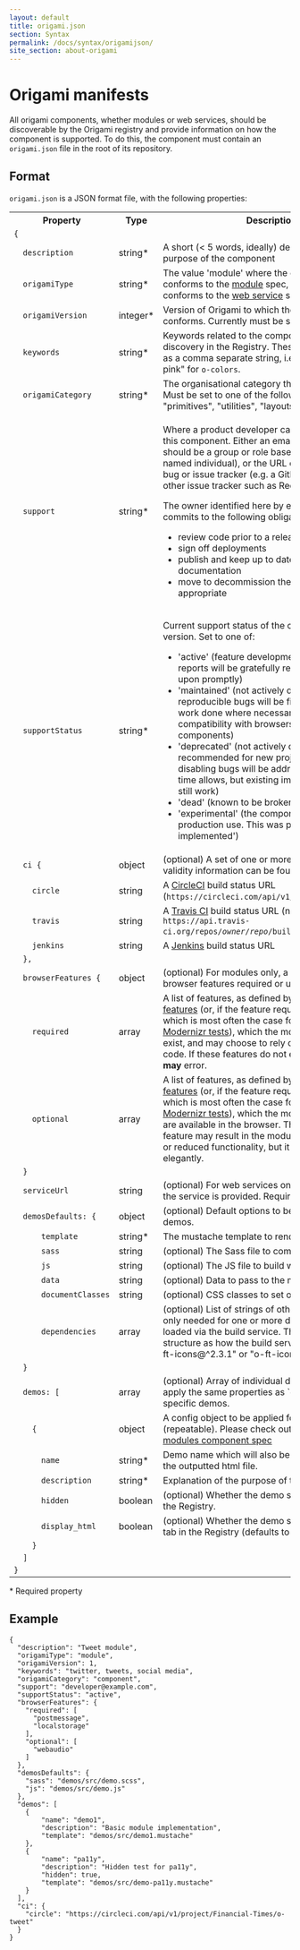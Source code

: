 ```yaml
---
layout: default
title: origami.json
section: Syntax
permalink: /docs/syntax/origamijson/
site_section: about-origami
---
```


# Origami manifests

All origami components, whether modules or web services, should be discoverable by the Origami registry and provide information on how the component is supported.  To do this, the component must contain an `origami.json` file in the root of its repository.

## Format

`origami.json` is a JSON format file, with the following properties:

<table class="o-techdocs-table">
<tr>
	<th>Property</th>
	<th>Type</th>
	<th>Description</th>
</tr><tr>
	<td><code>{</code></td>
	<td></td>
	<td></td>
</tr><tr>
	<td><code>&nbsp;&nbsp;description</code></td>
	<td>string*</td>
	<td>A short (&lt; 5 words, ideally) description of the purpose of the component</td>
</tr><tr>
	<td><code>&nbsp;&nbsp;origamiType</code></td>
	<td>string*</td>
	<td>The value 'module' where the component conforms to the <a href="{{site.baseurl}}/docs/component-spec/modules/">module</a> spec, or "service" where it conforms to the <a href="{{site.baseurl}}/docs/component-spec/web-services/">web service</a> spec.</td>
</tr><tr>
	<td><code>&nbsp;&nbsp;origamiVersion</code></td>
	<td>integer*</td>
	<td>Version of Origami to which the component conforms.  Currently must be set to 1.</td>
</tr><tr>
	<td><code>&nbsp;&nbsp;keywords</code></td>
	<td>string*</td>
	<td>Keywords related to the component to help discovery in the Registry. These should be stored as a comma separate string, i.e. "colours, palette, pink" for <code>o-colors</code>.</td>
</tr><tr>
	<td><code>&nbsp;&nbsp;origamiCategory</code></td>
	<td>string*</td>
	<td>The organisational category the module belongs to.  Must be set to one of the following: "components", "primitives", "utilities", "layouts".</td>
</tr><tr>
	<td><code>&nbsp;&nbsp;support</code></td>
	<td>string*</td>
	<td>
		<p>Where a product developer can go for support on this component.  Either an email address (which should be a group or role based address, not a named individual), or the URL of the component's bug or issue tracker (e.g. a GitHub issues URL, or other issue tracker such as Redmine).</p>
		<p>The owner identified here by email address or URL commits to the following obligations:</p>
		<ul>
			<li>review code prior to a release</li>
			<li>sign off deployments</li>
			<li>publish and keep up to date release notes and documentation</li>
			<li>move to decommission the component when appropriate</li>
		</ul>
	</td>
</tr><tr>
	<td><code>&nbsp;&nbsp;supportStatus</code></td>
	<td>string*</td>
	<td><p>Current support status of the component's major version.  Set to one of:</p>
		<ul>
			<li>'active' (feature development ongoing, bug reports will be gratefully received and acted upon promptly)</li>
			<li>'maintained' (not actively developed but reproducible bugs will be fixed promptly and work done where necessary to maintain compatibility with browsers and other components)</li>
			<li>'deprecated' (not actively developed, not recommended for new projects, only the most disabling bugs will be addressed and only when time allows, but existing implementations may still work)</li>
			<li>'dead' (known to be broken, no plans to fix)</li>
			<li>'experimental' (the component is not ready for production use.  This was previously called 'not implemented')</li>
		</ul>
	</td>
</tr><tr>
	<td><code>&nbsp;&nbsp;ci&nbsp;{</code></td>
	<td>object</td>
	<td>(optional) A set of one or more URLs where build validity information can be found</td>
</tr><tr>
	<td><code>&nbsp;&nbsp;&nbsp;&nbsp;circle</code></td>
	<td>string</td>
	<td>A <a href="https://circleci.com/">CircleCI</a> build status URL (<code>https://circleci.com/api/v1/project/<em>owner</em>/<em>repo</em></code>)</td>
</tr><tr>
	<td><code>&nbsp;&nbsp;&nbsp;&nbsp;travis</code></td>
	<td>string</td>
	<td>A <a href="https://travis-ci.org/">Travis CI</a> build status URL (normally <code>https://api.travis-ci.org/repos/<em>owner</em>/<em>repo</em>/builds.json</code>)</td>
</tr><tr>
	<td><code>&nbsp;&nbsp;&nbsp;&nbsp;jenkins</code></td>
	<td>string</td>
	<td>A <a href="http://jenkins-ci.org/">Jenkins</a> build status URL</td>
</tr><tr>
	<td><code>&nbsp;&nbsp;},</code></td>
	<td></td>
	<td></td>
</tr><tr>
	<td><code>&nbsp;&nbsp;browserFeatures&nbsp;{</code></td>
	<td>object</td>
	<td>(optional) For modules only, a grouping object for browser features required or used by this module</td>
</tr><tr>
	<td><code>&nbsp;&nbsp;&nbsp;&nbsp;required</code></td>
	<td>array</td>
	<td>A list of features, as defined by <a href="http://cdn.polyfill.io/v1/docs/features/">Polyfill Service features</a> (or, if the feature required is not there, which is most often the case for CSS features, as <a href="http://modernizr.com/docs/">Modernizr tests</a>), which the module will assume to exist, and may choose to rely on in its JavaScript code.  If these features do not exist, the module <strong>may</strong> error.</td>
</tr><tr>
	<td><code>&nbsp;&nbsp;&nbsp;&nbsp;optional</code></td>
	<td>array</td>
	<td>A list of features, as defined by <a href="http://cdn.polyfill.io/v1/docs/features/">Polyfill Service features</a> (or, if the feature required is not there, which is most often the case for CSS features, as <a href="http://modernizr.com/docs/">Modernizr tests</a>), which the module will use if they are available in the browser.  The absense of the feature may result in the module offering different or reduced functionality, but it will be handled elegantly.</td>
</tr><tr>
	<td><code>&nbsp;&nbsp;}</code></td>
	<td></td>
	<td></td>
</tr><tr>
	<td><code>&nbsp;&nbsp;serviceUrl</code></td>
	<td>string</td>
	<td>(optional) For web services only, the URL on which the service is provided.  Required for web services.</td>
</tr><tr>
	<td><code>&nbsp;&nbsp;demosDefaults:&nbsp;{</code></td>
	<td>object</td>
	<td>(optional) Default options to be applied to all demos.</td>
</tr><tr>
	<td><code>&nbsp;&nbsp;&nbsp;&nbsp;&nbsp;&nbsp;template</code></td>
	<td>string*</td>
	<td>The mustache template to render.</td>
</tr><tr>
	<td><code>&nbsp;&nbsp;&nbsp;&nbsp;&nbsp;&nbsp;sass</code></td>
	<td>string</td>
	<td>(optional) The Sass file to compile.</td>
</tr><tr>
	<td><code>&nbsp;&nbsp;&nbsp;&nbsp;&nbsp;&nbsp;js</code></td>
	<td>string</td>
	<td>(optional) The JS file to build with Browserify.</td>
</tr><tr>
	<td><code>&nbsp;&nbsp;&nbsp;&nbsp;&nbsp;&nbsp;data</code></td>
	<td>string</td>
	<td>(optional) Data to pass to the mustache template.</td>
</tr><tr>
	<td><code>&nbsp;&nbsp;&nbsp;&nbsp;&nbsp;&nbsp;documentClasses</code></td>
	<td>string</td>
	<td>(optional) CSS classes to set on the <code>html</code> tag.</td>
</tr><tr>
	<td><code>&nbsp;&nbsp;&nbsp;&nbsp;&nbsp;&nbsp;dependencies</code></td>
	<td>array</td>
	<td>(optional) List of strings of other modules that are only needed for one or more demos and will be loaded via the build service. They follow the same structure as how the build service works. (e.g.: "o-ft-icons@^2.3.1" or "o-ft-icons").</td>
</tr><tr>
	<td><code>&nbsp;&nbsp;}</code></td>
	<td></td>
	<td></td>
</tr><tr>
	<td><code>&nbsp;&nbsp;demos:&nbsp;[</code></td>
	<td>array</td>
	<td>(optional) Array of individual demos. You can also apply the same properties as `demosDefaults` to specific demos. </td>
</tr><tr>
	<td><code>&nbsp;&nbsp;&nbsp;&nbsp;{</code></td>
	<td>object</td>
	<td>A config object to be applied for each demo (repeatable). Please check out the options in the <a href="http://origami.ft.com/docs/component-spec/modules/#demo-config">modules component spec</a></td>
</tr><tr>
	<td><code>&nbsp;&nbsp;&nbsp;&nbsp;&nbsp;&nbsp;name</code></td>
	<td>string*</td>
	<td>Demo name which will also be used as the name of the outputted html file.</td>
</tr><tr>
	<td><code>&nbsp;&nbsp;&nbsp;&nbsp;&nbsp;&nbsp;description</code></td>
	<td>string*</td>
	<td>Explanation of the purpose of the demo.</td>
</tr><tr>
	<td><code>&nbsp;&nbsp;&nbsp;&nbsp;&nbsp;&nbsp;hidden</code></td>
	<td>boolean</td>
	<td>(optional) Whether the demo should be hidden in the Registry.</td>
</tr><tr>
	<td><code>&nbsp;&nbsp;&nbsp;&nbsp;&nbsp;&nbsp;display_html</code></td>
	<td>boolean</td>
	<td>(optional) Whether the demo should have a HTML tab in the Registry (defaults to <code>true</code>).</td>
</tr><tr>
	<td><code>&nbsp;&nbsp;&nbsp;&nbsp;}</code></td>
	<td></td>
	<td></td>
</tr><tr>
	<td><code>&nbsp;&nbsp;]</code></td>
	<td></td>
	<td></td>
</tr><tr>
	<td><code>}</code></td>
	<td></td>
	<td></td>
</tr>
</table>

\* Required property

## Example


	{
	  "description": "Tweet module",
	  "origamiType": "module",
	  "origamiVersion": 1,
	  "keywords": "twitter, tweets, social media",
	  "origamiCategory": "component",
	  "support": "developer@example.com",
	  "supportStatus": "active",
	  "browserFeatures": {
	    "required": [
	      "postmessage",
	      "localstorage"
	    ],
	    "optional": [
	      "webaudio"
	    ]
	  },
	  "demosDefaults": {
	  	"sass": "demos/src/demo.scss",
	  	"js": "demos/src/demo.js"
	  },
	  "demos": [
	  	{
			"name": "demo1",
			"description": "Basic module implementation",
			"template": "demos/src/demo1.mustache"
		},
	  	{
			"name": "pa11y",
			"description": "Hidden test for pa11y",
			"hidden": true,
			"template": "demos/src/demo-pa11y.mustache"
	  	}
	  ],
	  "ci": {
	    "circle": "https://circleci.com/api/v1/project/Financial-Times/o-tweet"
	  }
	}
